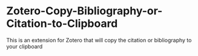 # Zotero-Copy-Bibliography-or-Citation-to-Clipboard
This is an extension for Zotero that will copy the citation or bibliography to your clipboard

